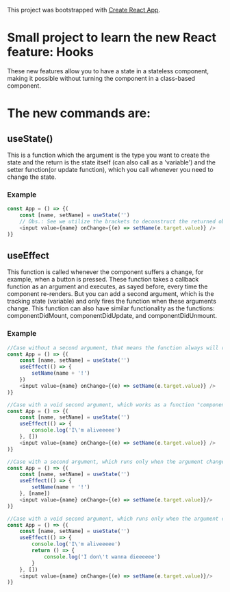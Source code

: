 This project was bootstrapped with [Create React App](https://github.com/facebook/create-react-app).

# Small project to learn the new React feature: Hooks

These new features allow you to have a state in a stateless component, making it possible without turning the component in a class-based component.

# The new commands are: 
## useState()
This is a function which the argument is the type you want to create the state and the return is the state itself (can also call as a 'variable') and the setter function(or update function), which you call whenever you need to change the state.

### Example
```javascript
const App = () => {(
    const [name, setName] = useState('')
    // Obs.: See we utilize the brackets to deconstruct the returned object from the function call!
    <input value={name} onChange={(e) => setName(e.target.value)} />
)}
```
## useEffect
This function is called whenever the component suffers a change, for example, when a button is pressed. These function takes a callback function as an argument and executes, as sayed before, every time the component re-renders. But you can add a second argument, which is the tracking state (variable) and only fires the function when these arguments change. 
This function can also have similar functionality as the functions: componentDidMount, componentDidUpdate, and componentDidUnmount.

### Example
```javascript
//Case without a second argument, that means the function always will run when the component suffers a change
const App = () => {(
    const [name, setName] = useState('')
    useEffect(() => {
        setName(name + '!')
    })
    <input value={name} onChange={(e) => setName(e.target.value)} />
)}

//Case with a void second argument, which works as a function "componentDidMount", executing only once
const App = () => {(
    const [name, setName] = useState('')
    useEffect(() => {
        console.log('I\'m aliveeeee')
    }, [])
    <input value={name} onChange={(e) => setName(e.target.value)} />
)}

//Case with a second argument, which runs only when the argument changes
const App = () => {(
    const [name, setName] = useState('')
    useEffect(() => {
        setName(name + '!')
    }, [name])
    <input value={name} onChange={(e) => setName(e.target.value)}/>
)}

//Case with a void second argument, which runs only when the argument changes and a return statement, that runs when the component will be unmounted, working as a function "componentDidUnmout", can say the function like that, works like a constructor and a destructor in the same statement (C++)
const App = () => {(
    const [name, setName] = useState('')
    useEffect(() => {
        console.log('I\'m aliveeeee')
        return () => {
            console.log('I don\'t wanna dieeeeee')
        }
    }, [])
    <input value={name} onChange={(e) => setName(e.target.value)}/>
)}
```